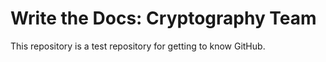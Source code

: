 # Write the Docs: Cryptography Team

This repository is a test repository for getting to know GitHub. 

